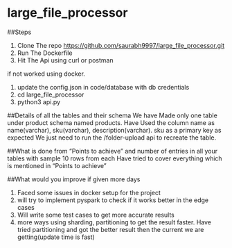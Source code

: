 # large_file_processor

##Steps
1) Clone The repo https://github.com/saurabh9997/large_file_processor.git
2) Run The Dockerfile
3) Hit The Api using curl or postman

if not worked using docker.
1) update the config.json in code/database with db credentials
2) cd large_file_processor
3) python3 api.py


##Details of all the tables and their schema
We have Made only one table under product schema named products.
Have Used the column name as name(varchar), sku(varchar), description(varchar).
 sku as a primary key as expected
We just need to run the /folder-upload api to recreate the table.


##What is done from “Points to achieve” and number of entries in all your tables with sample 10 rows from each
Have tried to cover everything which is mentioned in “Points to achieve”

##What would you improve if given more days
1) Faced some issues in docker setup for the project
2) will try to implement pyspark to check if it works better in the edge cases
3) Will write some test cases to get more accurate results
4) more ways using sharding, partitioning to get the result faster. Have tried partitioning and got the better result then the current we are getting(update time is fast)